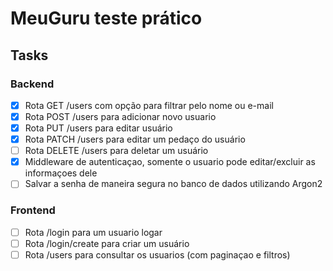 # MeuGuru teste prático

## Tasks

### Backend

- [x] Rota GET /users com opção para filtrar pelo nome ou e-mail
- [x] Rota POST /users para adicionar novo usuario
- [x] Rota PUT /users para editar usuário
- [x] Rota PATCH /users para editar um pedaço do usuário
- [ ] Rota DELETE /users para deletar um usuário
- [x] Middleware de autenticaçao, somente o usuario pode editar/excluir as informaçoes dele
- [ ] Salvar a senha de maneira segura no banco de dados utilizando Argon2

### Frontend

- [ ] Rota /login para um usuario logar
- [ ] Rota /login/create para criar um usuário
- [ ] Rota /users para consultar os usuarios (com paginaçao e filtros)
